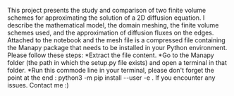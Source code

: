 This project presents the study and comparison of two finite volume schemes for approximating the solution of a 2D diffusion equation. I describe the mathematical model, the domain meshing, the finite volume schemes used, and the approximation of diffusion fluxes on the edges.
Attached to the notebook and the mesh file is a compressed file containing the Manapy package that needs to be installed in your Python environment.
Please follow these steps:
*Extract the file content.
*Go to the Manapy folder (the path in which the setup.py file exists) and open a terminal in that folder.
*Run this commode line in your terminal, please don't forget the point at the end :     python3 -m pip install --user -e .
If you encounter any issues. Contact me :)
